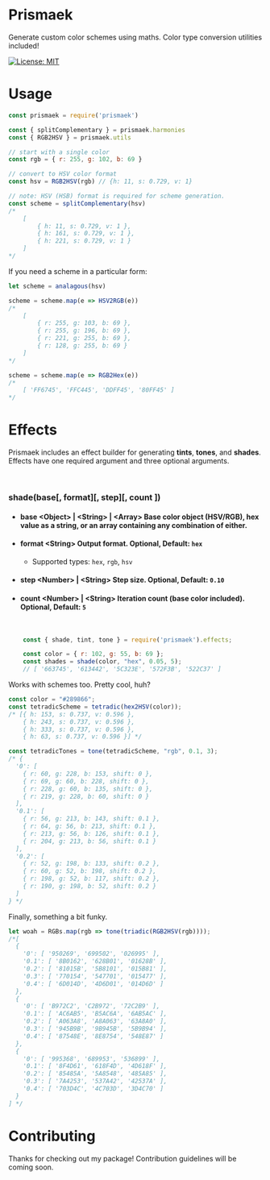 # Prismaek

Generate custom color schemes using maths. Color type conversion utilities included!

[![License: MIT](https://img.shields.io/badge/license-MIT-blue)](https://opensource.org/licenses/MIT)

# Usage

```js
const prismaek = require('prismaek')

const { splitComplementary } = prismaek.harmonies
const { RGB2HSV } = prismaek.utils

// start with a single color
const rgb = { r: 255, g: 102, b: 69 }

// convert to HSV color format
const hsv = RGB2HSV(rgb) // {h: 11, s: 0.729, v: 1}

// note: HSV (HSB) format is required for scheme generation.
const scheme = splitComplementary(hsv)
/*
    [
        { h: 11, s: 0.729, v: 1 },
        { h: 161, s: 0.729, v: 1 },
        { h: 221, s: 0.729, v: 1 }
    ]
*/
```

If you need a scheme in a particular form:

```js
let scheme = analagous(hsv)

scheme = scheme.map(e => HSV2RGB(e))
/*
    [
        { r: 255, g: 103, b: 69 },
        { r: 255, g: 196, b: 69 },
        { r: 221, g: 255, b: 69 },
        { r: 128, g: 255, b: 69 }
    ]
*/

scheme = scheme.map(e => RGB2Hex(e))
/*
    [ 'FF6745', 'FFC445', 'DDFF45', '80FF45' ]
*/
```

# Effects

Prismaek includes an effect builder for generating **tints**, **tones**, and **shades**. Effects have one required argument and three optional arguments.

<br>

### shade(base[, format][, step][, count ])
* #### **base** \<Object> | \<String> | \<Array> Base color object (HSV/RGB), hex value as a string, or an array containing any combination of either.
* #### **format** \<String> Output format. Optional, **Default:** `hex`
    * Supported types: `hex`, `rgb`, `hsv`
* #### **step** \<Number> | \<String> Step size. Optional, **Default:** `0.10`
* #### **count** \<Number> | \<String> Iteration count (base color included). Optional, **Default:** `5`

<br>

```js
    const { shade, tint, tone } = require('prismaek').effects;

    const color = { r: 102, g: 55, b: 69 };
    const shades = shade(color, "hex", 0.05, 5);
    // [ '663745', '613442', '5C323E', '572F3B', '522C37' ]
```

Works with schemes too. Pretty cool, huh?

```js
const color = "#289866";
const tetradicScheme = tetradic(hex2HSV(color));
/* [{ h: 153, s: 0.737, v: 0.596 },
    { h: 243, s: 0.737, v: 0.596 },
    { h: 333, s: 0.737, v: 0.596 },
    { h: 63, s: 0.737, v: 0.596 }] */

const tetradicTones = tone(tetradicScheme, "rgb", 0.1, 3);
/* {
  '0': [
    { r: 60, g: 228, b: 153, shift: 0 },
    { r: 69, g: 60, b: 228, shift: 0 },
    { r: 228, g: 60, b: 135, shift: 0 },
    { r: 219, g: 228, b: 60, shift: 0 }
  ],
  '0.1': [
    { r: 56, g: 213, b: 143, shift: 0.1 },
    { r: 64, g: 56, b: 213, shift: 0.1 },
    { r: 213, g: 56, b: 126, shift: 0.1 },
    { r: 204, g: 213, b: 56, shift: 0.1 }
  ],
  '0.2': [
    { r: 52, g: 198, b: 133, shift: 0.2 },
    { r: 60, g: 52, b: 198, shift: 0.2 },
    { r: 198, g: 52, b: 117, shift: 0.2 },
    { r: 190, g: 198, b: 52, shift: 0.2 }
  ] 
} */
```

Finally, something a bit funky. 

```js
let woah = RGBs.map(rgb => tone(triadic(RGB2HSV(rgb))));
/*[
  {
    '0': [ '950269', '699502', '026995' ],
    '0.1': [ '8B0162', '628B01', '01628B' ],
    '0.2': [ '81015B', '5B8101', '015B81' ],
    '0.3': [ '770154', '547701', '015477' ],
    '0.4': [ '6D014D', '4D6D01', '014D6D' ]
  },
  {
    '0': [ 'B972C2', 'C2B972', '72C2B9' ],
    '0.1': [ 'AC6AB5', 'B5AC6A', '6AB5AC' ],
    '0.2': [ 'A063A8', 'A8A063', '63A8A0' ],
    '0.3': [ '945B9B', '9B945B', '5B9B94' ],
    '0.4': [ '87548E', '8E8754', '548E87' ]
  },
  {
    '0': [ '995368', '689953', '536899' ],
    '0.1': [ '8F4D61', '618F4D', '4D618F' ],
    '0.2': [ '85485A', '5A8548', '485A85' ],
    '0.3': [ '7A4253', '537A42', '42537A' ],
    '0.4': [ '703D4C', '4C703D', '3D4C70' ]
  }
] */
```

# Contributing
Thanks for checking out my package! Contribution guidelines will be coming soon.



